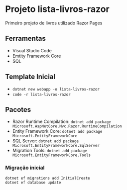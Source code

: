 # Projeto  lista-livros-razor
Primeiro projeto de livros utilizado Razor Pages

## Ferramentas
- Visual Studio Code
- Emtity Framework Core
- SQL

## Template Inicial
- ```dotnet new webapp -o lista-livros-razor```
- ```code -r lista-livros-razor```

## Pacotes 
- Razor Runtime Compilation: ```dotnet add package Microsoft.AspNetCore.Mvc.Razor.RuntimeCompilation```
- Entity Framework Core: ```dotnet add package Microsoft.EntityFrameworkCore```
- SQL Server: ```dotnet add package Microsoft.EntityFrameworkCore.SqlServer```
- Migration Tools: ```dotnet add package Microsoft.EntityFrameworkCore.Tools```
 
 ### Migração inicial
 ```
dotnet ef migrations add InitialCreate
dotnet ef database update
 ```